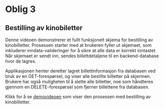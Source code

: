 # Oblig 3
## Bestilling av kinobiletter 

Denne videoen demonstrerer et fullt funksjonelt skjema for bestilling av kinobilletter. Prosessen starter med at brukeren fyller ut skjemaet, som inkluderer inndata-valideringer for å sikre at alle data er korrekt inntastet. Når skjemaet er sendt inn, sendes billettdetaljene til en backend-database hvor de lagres.

Applikasjonen henter deretter lagret billettinformasjon fra databasen ved bruk av en GET-forespørsel, og viser alle bestilte billetter på skjermen. Brukere har også muligheten til å slette alle billetter, noe som håndteres gjennom en DELETE-forespørsel som fjerner billettene fra databasen.

Klikk for å se [demovideoen](https://youtu.be/EslWuv1udkg) som viser den prosessen med bestilling av kinobilletter.
